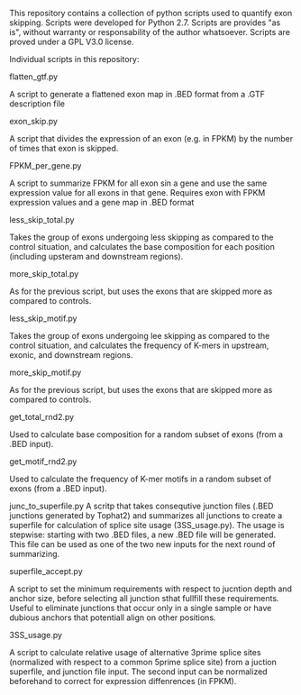 This repository contains a collection of python scripts used to quantify exon skipping.
Scripts were developed for Python 2.7. Scripts are provides "as is", without warranty 
or responsability of the author whatsoever. Scripts are proved under a GPL V3.0 license.

Individual scripts in this repository:

flatten_gtf.py

A script to generate a flattened exon map in .BED format from a .GTF description file

exon_skip.py

A script that divides the expression of an exon (e.g. in FPKM) by the number of times
that exon is skipped.

FPKM_per_gene.py

A script to summarize FPKM for all exon sin a gene and use the same expression value 
for all exons in that gene. Requires exon with FPKM expression values and a gene map
in .BED format

less_skip_total.py

Takes the group of exons undergoing less skipping as compared to the control situation, 
and calculates the base composition for each position (including upsteram and downstream
regions). 

more_skip_total.py

As for the previous script, but uses the exons that are skipped more as compared to controls.

less_skip_motif.py

Takes the group of exons undergoing lee skipping as compared to the control situation,
and calculates the frequency of K-mers in upstream, exonic, and downstream regions.

more_skip_motif.py

As for the previous script, but uses the exons that are skipped more as compared to controls. 

get_total_rnd2.py

Used to calculate base composition for a random subset of exons (from a .BED input).

get_motif_rnd2.py

Used to calculate the frequency of K-mer motifs in a random subset of exons (from a .BED input). 

junc_to_superfile.py
A scritp that takes consequtive junction files (.BED junctions generated by Tophat2) and summarizes 
all junctions to create a superfile for calculation of splice site usage (3SS_usage.py). The usage is
stepwise: starting with two .BED files, a new .BED file will be generated.  This file can be used as
one of the two new inputs for the next round of summarizing. 

superfile_accept.py

A script to set the minimum requirements with respect to jucntion depth and anchor size, before selecting
all junction sthat fullfill these requirements.  Useful to eliminate junctions that occur only in a single
sample or have dubious anchors that potentiall align on other positions. 

3SS_usage.py

A script to calculate relative usage of alternative 3prime splice sites (normalized with respect to a common 
5prime splice site) from a juction superfile, and junction file input. The second input can be normalized 
beforehand to correct for expression diffenrences (in FPKM). 

